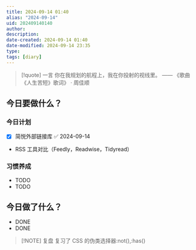 ```yaml
---
title: 2024-09-14 01:40
alias: "2024-09-14"
uid: 202409140140
author: 
description: 
date-created: 2024-09-14 01:40
date-modified: 2024-09-14 23:35
type: 
tags: [diary]
---
```


> [!quote] 一言
 你在我规划的航程上，我在你投射的视线里。 —— 《歌曲《人生苦短》歌词》 · 周佳顺

## 今日要做什么？

### 今日计划

- [x] 简悦外部链接库 ✅ 2024-09-14
- RSS 工具对比（Feedly，Readwise，Tidyread）

### 习惯养成

- TODO
- TODO

## 今日做了什么？

- DONE
- DONE

> [!NOTE] 复盘
> 复习了 CSS 的伪类选择器:not(),:has()
